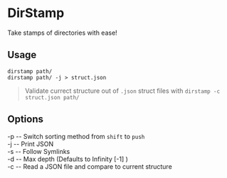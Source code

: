 ﻿
# DirStamp  
Take stamps of directories with ease!  
  
## Usage  
`dirstamp path/`  
`dirstamp path/ -j > struct.json`  
  
> Validate currect structure out of `.json` struct files with `dirstamp -c struct.json path/`  

## Options  
-p -- Switch sorting method from `shift` to `push`  
-j -- Print JSON  
-s -- Follow Symlinks  
-d -- Max depth (Defaults to Infinity [-1] )  
-c -- Read a JSON file and compare to current structure  
